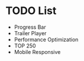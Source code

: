 # TODO List

* Progress Bar
* Trailer Player
* Performance Optimization
* TOP 250
* Mobile Responsive
